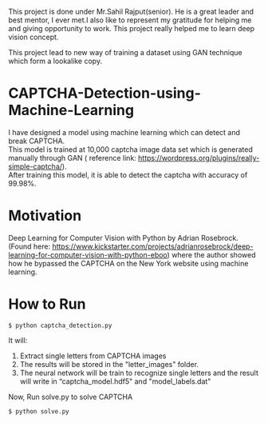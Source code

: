 This project is done under Mr.Sahil Rajput(senior). He is a great leader and best mentor, I ever met.I also like to represent my gratitude for helping me and giving opportunity to work. This project really helped me to learn deep vision concept.

This project lead to new way of training a dataset using GAN technique which form a lookalike copy.

# CAPTCHA-Detection-using-Machine-Learning
I have designed a model using machine learning which can detect and break CAPTCHA.
<br>
This model is trained at 10,000 captcha image data set which is generated manually through GAN
( reference link: https://wordpress.org/plugins/really-simple-captcha/).<br>
After training this model, it is able to detect the captcha with accuracy of 99.98%.
<br>
# Motivation
Deep Learning for Computer Vision with Python by Adrian Rosebrock. (Found here: https://www.kickstarter.com/projects/adrianrosebrock/deep-learning-for-computer-vision-with-python-eboo) where the author showed how he bypassed the CAPTCHA on the New York website using machine learning.


# How to Run 

    $ python captcha_detection.py
It will:
1. Extract single letters from CAPTCHA images
2. The results will be stored in the "letter_images" folder.
3. The neural network will be train to recognize single letters and the result will write in “captcha_model.hdf5" and "model_labels.dat"

Now,
Run solve.py to solve CAPTCHA
      
    $ python solve.py
